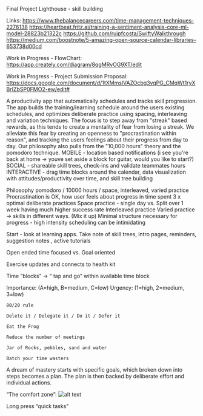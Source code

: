 Final Project Lighthouse - skill building

Links:
https://www.thebalancecareers.com/time-management-techniques-2276138
https://heartbeat.fritz.ai/training-a-sentiment-analysis-core-ml-model-28823b21322c
https://github.com/ruipfcosta/SwiftyWalkthrough
https://medium.com/boostnote/5-amazing-open-source-calendar-libraries-653738d00cd


Work in Progress -  FlowChart:
https://app.creately.com/diagram/8qgMRvOG9XT/edit

Work in Progress - Project Submission Proposal:
https://docs.google.com/document/d/1tXMmslVAZOcbg3vqPG_CMqWt1ryXBrIZbSP0FMO2-ew/edit#


A productivity app that automatically schedules and tracks skill progression. The app builds the training/learning schedule around the users existing schedules, and optimizes deliberate practice using spacing, interleaving and variation techniques. The focus is to step away from "streak" based rewards, as this tends to create a mentality of fear from losing a streak. We alleviate this fear by creating an openness to "procrastination within reason", and tracking the users feelings about their progress from day to day. Our philosophy also pulls from the "10,000 hours" theory and the pomodoro technique. MOBILE - location based notifications (i see you're back at home -> youve set aside a block for guitar, would you like to start?) SOCIAL - shareable skill trees, check-ins and validate teammates hours INTERACTIVE - drag time blocks around the calendar, data visualization with attitudes/productivity over time, and skill tree building

Philosophy
pomodoro / 10000 hours / space, interleaved, varied practice
Procrastination is OK, how user feels about progress in time spent
3 x optimal deliberate practices 
Space practice - single day vs. Split over 1 week having much higher success rate
Interleaved practice
Varied practice -> skills in different ways. (Mix it up)
Minimal structure necessary for progress - high intensity scheduling can be intimidating

Start - look at learning apps. Take note of skill trees, intro pages, reminders, suggestion notes , active tutorials

Open ended time focused vs. Goal oriented

Exercise updates and connects to health kit

Time “blocks” -> “ tap and go” within available time block

  Importance: (A=high, B=medium, C=low)
  Urgency: (1=high, 2=medium, 3=low)

	80/20 rule

	Delete it / Delegate it / Do it / Defer it

	Eat the Frog

	Reduce the number of meetings

	Jar of Rocks, pebbles, sand and water

	Batch your time wasters

A dream of mastery starts with specific goals, which broken down into steps becomes a plan. The plan is then backed by deliberate effort and individual actions.

“The comfort zone”: 
![alt text][logo]

[logo]: https://github.com/marinamcpeak/Mastery/blob/master/PM%20and%20Brainstorming/ComfortZone.jpeg "The Comfort Zone"

Long press “quick tasks"
